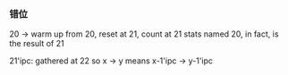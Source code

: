 ### 错位
20 -> warm up from 20, reset at 21, count at 21
stats named 20, in fact, is the result of 21

21'ipc: gathered at 22
so x -> y means x-1'ipc -> y-1'ipc

